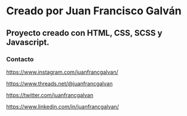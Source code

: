 # Creado por Juan Francisco Galván

## Proyecto creado con HTML, CSS, SCSS y Javascript.

### Contacto

https://www.instagram.com/juanfrancgalvan/

https://www.threads.net/@juanfrancgalvan

https://twitter.com/juanfrancgalvan

https://www.linkedin.com/in/juanfrancgalvan/